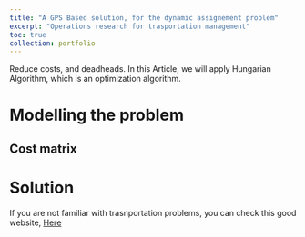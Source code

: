 ```yaml
---
title: "A GPS Based solution, for the dynamic assignement problem"
excerpt: "Operations research for trasportation management"
toc: true
collection: portfolio
---
```

Reduce costs, and deadheads.
In this Article, we will apply Hungarian Algorithm, which is an optimization algorithm.

# Modelling the problem

## Cost matrix

# Solution

If you are not familiar with trasnportation problems, you can check this good website, [Here](http://web.tecnico.ulisboa.pt/~mcasquilho/compute/_linpro/index.php)
